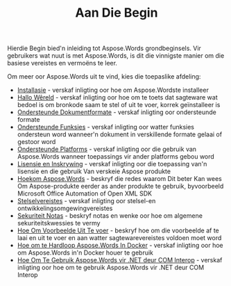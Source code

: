 ﻿---
title: Aan Die Begin
second_title: Aspose.Words vir .NET
articleTitle: Aan Die Begin
linktitle: Aan Die Begin
type: docs
description: "Gebruik hierdie inleiding tot Aspose.Words vir .NET grondbeginsels om die waarde van Aspose.Words vir jou besigheid te begin besef."
weight: 20
url: /af/net/getting-started/
---

Hierdie Begin bied'n inleiding tot Aspose.Words grondbeginsels. Vir gebruikers wat nuut is met Aspose.Words, is dit die vinnigste manier om die basiese vereistes en vermoëns te leer.

Om meer oor Aspose.Words uit te vind, kies die toepaslike afdeling:

- [Installasie](/words/net/installation/) - verskaf inligting oor hoe om Aspose.Wordste installeer
- [Hallo Wêreld](/words/net/hello-world/) - verskaf inligting oor hoe om te toets dat sagteware wat bedoel is om bronkode saam te stel of uit te voer, korrek geïnstalleer is
- [Ondersteunde Dokumentformate](/words/net/supported-document-formats/) - verskaf inligting oor ondersteunde formate
- [Ondersteunde Funksies](/words/net/features/) - verskaf inligting oor watter funksies ondersteun word wanneer'n dokument in verskillende formate gelaai of gestoor word
- [Ondersteunde Platforms](/words/net/platforms-and-interoperability/) - verskaf inligting oor die gebruik van Aspose.Words wanneer toepassings vir ander platforms gebou word
- [Lisensie en Inskrywing](/words/net/licensing/) - verskaf inligting oor die toepassing van'n lisensie en die gebruik Van verskeie Aspose produkte
- [Hoekom Aspose.Words](/words/net/aspose-words-or-other-solutions/) - beskryf die redes waarom Dit beter Kan wees Om Aspose-produkte eerder as ander produkte te gebruik, byvoorbeeld Microsoft Office Automation of Open XML SDK
- [Stelselvereistes](/words/net/system-requirements/) - verskaf inligting oor stelsel-en ontwikkelingsomgewingvereistes
- [Sekuriteit Notas](/words/net/security/) - beskryf notas en wenke oor hoe om algemene sekuriteitskwessies te vermy
- [Hoe Om Voorbeelde Uit Te voer](/words/net/how-to-run-the-examples/) - beskryf hoe om die voorbeelde af te laai en uit te voer en aan watter sagtewarevereistes voldoen moet word
- [Hoe om te Hardloop Aspose.Words In Docker](/words/net/how-to-run-aspose-words-in-docker/) - verskaf inligting oor hoe om Aspose.Words in'n Docker houer te gebruik
- [Hoe Om Te Gebruik Aspose.Words vir .NET deur COM Interop](/words/net/how-to-use-aspose-words-via-com-interop/) - verskaf inligting oor hoe om te gebruik Aspose.Words vir .NET deur COM Interop

